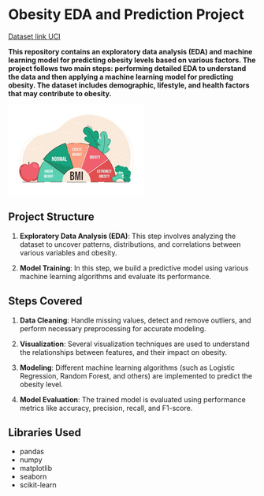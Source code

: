 # Obesity EDA and Prediction Project

[Dataset link UCI](https://archive.ics.uci.edu/dataset/544/estimation+of+obesity+levels+based+on+eating+habits+and+physical+condition)

**This repository contains an exploratory data analysis (EDA) and machine learning model for predicting obesity levels based on various factors. The project follows two main steps: performing detailed EDA to understand the data and then applying a machine learning model for predicting obesity. The dataset includes demographic, lifestyle, and health factors that may contribute to obesity.**

![Obesity EDA and Prediction](Assets/Obesity_Logo.jpg)

## Project Structure

1. **Exploratory Data Analysis (EDA)**: This step involves analyzing the dataset to uncover patterns, distributions, and correlations between various variables and obesity.

2. **Model Training**: In this step, we build a predictive model using various machine learning algorithms and evaluate its performance.

## Steps Covered

1. **Data Cleaning**: Handle missing values, detect and remove outliers, and perform necessary preprocessing for accurate modeling.

2. **Visualization**: Several visualization techniques are used to understand the relationships between features, and their impact on obesity.

3. **Modeling**: Different machine learning algorithms (such as Logistic Regression, Random Forest, and others) are implemented to predict the obesity level.

4. **Model Evaluation**: The trained model is evaluated using performance metrics like accuracy, precision, recall, and F1-score.

## Libraries Used

- pandas
- numpy
- matplotlib
- seaborn
- scikit-learn


